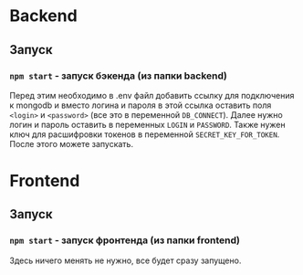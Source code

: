 # Backend

## Запуск

### `npm start` - запуск бэкенда (из папки backend)
Перед этим необходимо в .env файл добавить ссылку для подключения к mongodb и вместо
логина и пароля в этой ссылка оставить поля `<login>` и `<password>` (все это в переменной 
`DB_CONNECT`). Далее нужно логин и пароль оставить в переменных `LOGIN` и `PASSWORD`. Также нужен
ключ для расшифровки токенов в переменной `SECRET_KEY_FOR_TOKEN`. После этого можете запускать.

# Frontend

## Запуск

### `npm start` - запуск фронтенда (из папки frontend)
Здесь ничего менять не нужно, все будет сразу запущено.

